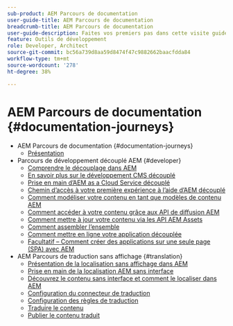 ```yaml
---
sub-product: AEM Parcours de documentation
user-guide-title: AEM Parcours de documentation
breadcrumb-title: AEM Parcours de documentation
user-guide-description: Faites vos premiers pas dans cette visite guidée pour découvrir les fonctionnalités découplées puissantes et flexibles d’AEM, leurs capacités et comment les exploiter dans votre projet.
feature: Outils de développement
role: Developer, Architect
source-git-commit: bc56a739d8aa59d8474f47c9882662baacfdda84
workflow-type: tm+mt
source-wordcount: '278'
ht-degree: 38%

---
```



# AEM Parcours de documentation {#documentation-journeys}

<!--
Please note that all links to other guides need to be absolute references with leading protocol and domain since SCCM does not allow pages to be referenced with relative links in multiple ToCs.
-->

+ AEM Parcours de documentation {#documentation-journeys}
   + [Présentation](home.md)
+ Parcours de développement découplé AEM {#developer}
   + [Comprendre le découplage dans AEM](https://experienceleague.adobe.com/docs/experience-manager-cloud-service/headless-journey/developer/overview.html?lang=fr)
   + [En savoir plus sur le développement CMS découplé](https://experienceleague.adobe.com/docs/experience-manager-cloud-service/headless-journey/developer/learn-about.html)
   + [Prise en main d’AEM as a Cloud Service découplé](https://experienceleague.adobe.com/docs/experience-manager-cloud-service/headless-journey/developer/getting-started.html)
   + [Chemin d’accès à votre première expérience à l’aide d’AEM découplé](https://experienceleague.adobe.com/docs/experience-manager-cloud-service/headless-journey/developer/path-to-first-experience.html)
   + [Comment modéliser votre contenu en tant que modèles de contenu AEM](https://experienceleague.adobe.com/docs/experience-manager-cloud-service/headless-journey/developer/model-your-content.html)
   + [Comment accéder à votre contenu grâce aux API de diffusion AEM](https://experienceleague.adobe.com/docs/experience-manager-cloud-service/headless-journey/developer/access-your-content.html)
   + [Comment mettre à jour votre contenu via les API AEM Assets](https://experienceleague.adobe.com/docs/experience-manager-cloud-service/headless-journey/developer/update-your-content.html)
   + [Comment assembler l’ensemble](https://experienceleague.adobe.com/docs/experience-manager-cloud-service/headless-journey/developer/put-it-all-together.html)
   + [Comment mettre en ligne votre application découplée](https://experienceleague.adobe.com/docs/experience-manager-cloud-service/headless-journey/developer/go-live.html)
   + [Facultatif – Comment créer des applications sur une seule page (SPA) avec AEM](https://experienceleague.adobe.com/docs/experience-manager-cloud-service/headless-journey/developer/create-spa.html)
+ AEM Parcours de traduction sans affichage {#translation}
   + [Présentation de la localisation sans affichage dans AEM](https://experienceleague.adobe.com/docs/experience-manager-cloud-service/headless-journey/translation/overview.html)
   + [Prise en main de la localisation AEM sans interface](https://experienceleague.adobe.com/docs/experience-manager-cloud-service/headless-journey/translation/getting-started.html)
   + [Découvrez le contenu sans interface et comment le localiser dans AEM](https://experienceleague.adobe.com/docs/experience-manager-cloud-service/headless-journey/translation/learn-about.html)
   + [Configuration du connecteur de traduction](https://experienceleague.adobe.com/docs/experience-manager-cloud-service/headless-journey/translation/configure-connector.html)
   + [Configuration des règles de traduction](https://experienceleague.adobe.com/docs/experience-manager-cloud-service/headless-journey/translation/translation-rules.html)
   + [Traduire le contenu](https://experienceleague.adobe.com/docs/experience-manager-cloud-service/headless-journey/translation/translate-content.html)
   + [Publier le contenu traduit](https://experienceleague.adobe.com/docs/experience-manager-cloud-service/headless-journey/translation/publish-content.html)
